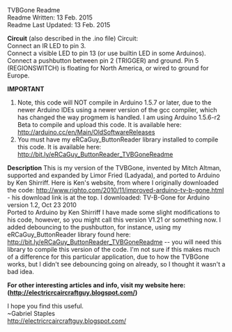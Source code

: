 TVBGone Readme  
Readme Written: 13 Feb. 2015  
Readme Last Updated: 13 Feb. 2015 

**Circuit** 
(also described in the .ino file) 
Circuit:  
 Connect an IR LED to pin 3.  
 Connect a visible LED to pin 13 (or use builtin LED in some Arduinos). 
 Connect a pushbutton between pin 2 (TRIGGER) and ground. 
 Pin 5 (REGIONSWITCH) is floating for North America, or wired to ground for Europe. 

**IMPORTANT** 
1. Note, this code will NOT compile in Arduino 1.5.7 or later, due to the newer Arduino IDEs using a newer version of the gcc compiler, which has changed the way progmem is handled. I am using Arduino 1.5.6-r2 Beta to compile and upload this code. It is available here: http://arduino.cc/en/Main/OldSoftwareReleases 
2. You must have my eRCaGuy_ButtonReader library installed to compile this code. It is available here: http://bit.ly/eRCaGuy_ButtonReader_TVBGoneReadme 
 
**Description** 
This is my version of the TVBGone, invented by Mitch Altman, supported and expanded by Limor Fried (Ladyada), and ported to Arduino by Ken Shirriff.
Here is Ken's website, from where I originally downloaded the code: http://www.righto.com/2010/11/improved-arduino-tv-b-gone.html - his download link is at the top.
I downloaded: 
  TV-B-Gone for Arduino version 1.2, Oct 23 2010  
  Ported to Arduino by Ken Shirriff 
I have made some slight modifications to his code, however, so you might call this version V1.21 or something now. I added debouncing to the pushbutton, for instance, using my eRCaGuy_ButtonReader library found here: http://bit.ly/eRCaGuy_ButtonReader_TVBGoneReadme -- you will need this library to compile this version of the code. I'm not sure if this makes much of a difference for this particular application, due to how the TVBGone works, but I didn't see debouncing going on already, so I thought it wasn't a bad idea.

**For other interesting articles and info, visit my website here: (http://electricrcaircraftguy.blogspot.com/)**  

I hope you find this useful.  
~Gabriel Staples  
http://electricrcaircraftguy.blogspot.com/  